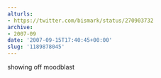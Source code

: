 ```yaml
---
alturls:
- https://twitter.com/bismark/status/270903732
archive:
- 2007-09
date: '2007-09-15T17:40:45+00:00'
slug: '1189878045'
---
```


showing off moodblast

